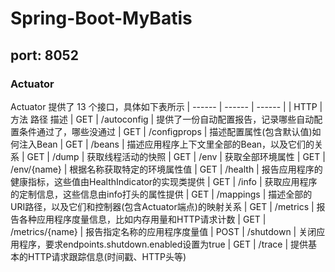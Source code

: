 # Spring-Boot-MyBatis
## port: 8052
### Actuator
Actuator 提供了 13 个接口，具体如下表所示
| ------ | ------ | ------ |
| HTTP | 方法	路径	描述
| GET	| /autoconfig	| 提供了一份自动配置报告，记录哪些自动配置条件通过了，哪些没通过
| GET	| /configprops	| 描述配置属性(包含默认值)如何注入Bean
| GET	| /beans	| 描述应用程序上下文里全部的Bean，以及它们的关系
| GET	| /dump	| 获取线程活动的快照
| GET	| /env	| 获取全部环境属性
| GET	| /env/{name}	| 根据名称获取特定的环境属性值
| GET	| /health	| 报告应用程序的健康指标，这些值由HealthIndicator的实现类提供
| GET	| /info	| 获取应用程序的定制信息，这些信息由info打头的属性提供
| GET	| /mappings	| 描述全部的URI路径，以及它们和控制器(包含Actuator端点)的映射关系
| GET	| /metrics	| 报告各种应用程序度量信息，比如内存用量和HTTP请求计数
| GET	| /metrics/{name}	| 报告指定名称的应用程序度量值
| POST	| /shutdown	| 关闭应用程序，要求endpoints.shutdown.enabled设置为true
| GET	| /trace	| 提供基本的HTTP请求跟踪信息(时间戳、HTTP头等)
